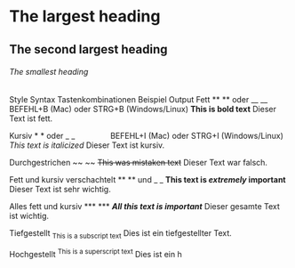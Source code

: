 
# The largest heading
## The second largest heading
###### The smallest heading

Style	Syntax	Tastenkombinationen	Beispiel	Output
Fett	** ** oder __ __	BEFEHL+B (Mac) oder STRG+B (Windows/Linux)	**This is bold text**	Dieser Text ist fett.

Kursiv	* * oder _ _     	BEFEHL+I (Mac) oder STRG+I (Windows/Linux)	*This text is italicized*	Dieser Text ist kursiv.

Durchgestrichen	~~ ~~		~~This was mistaken text~~	Dieser Text war falsch.

Fett und kursiv verschachtelt	** ** und _ _		**This text is _extremely_ important**	Dieser Text ist sehr wichtig.

Alles fett und kursiv	*** ***		***All this text is important***	Dieser gesamte Text ist wichtig.

Tiefgestellt	<sub> </sub>		<sub>This is a subscript text</sub>	Dies ist ein tiefgestellter Text.

Hochgestellt	<sup> </sup>		<sup>This is a superscript text</sup>	Dies ist ein h
